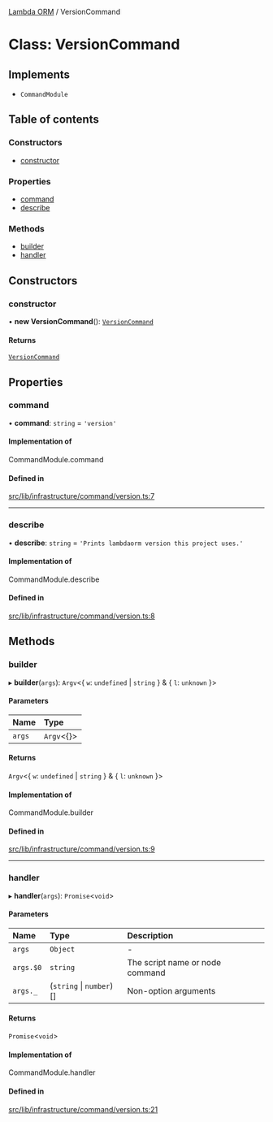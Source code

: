 [Lambda ORM](../README.md) / VersionCommand

# Class: VersionCommand

## Implements

- `CommandModule`

## Table of contents

### Constructors

- [constructor](VersionCommand.md#constructor)

### Properties

- [command](VersionCommand.md#command)
- [describe](VersionCommand.md#describe)

### Methods

- [builder](VersionCommand.md#builder)
- [handler](VersionCommand.md#handler)

## Constructors

### constructor

• **new VersionCommand**(): [`VersionCommand`](VersionCommand.md)

#### Returns

[`VersionCommand`](VersionCommand.md)

## Properties

### command

• **command**: `string` = `'version'`

#### Implementation of

CommandModule.command

#### Defined in

[src/lib/infrastructure/command/version.ts:7](https://github.com/lambda-orm/lambdaorm-cli/blob/22e01eb56df1185ee0c19ee197e9e34eddd33507/src/lib/infrastructure/command/version.ts#L7)

___

### describe

• **describe**: `string` = `'Prints lambdaorm version this project uses.'`

#### Implementation of

CommandModule.describe

#### Defined in

[src/lib/infrastructure/command/version.ts:8](https://github.com/lambda-orm/lambdaorm-cli/blob/22e01eb56df1185ee0c19ee197e9e34eddd33507/src/lib/infrastructure/command/version.ts#L8)

## Methods

### builder

▸ **builder**(`args`): `Argv`\<\{ `w`: `undefined` \| `string`  } & \{ `l`: `unknown`  }\>

#### Parameters

| Name | Type |
| :------ | :------ |
| `args` | `Argv`\<{}\> |

#### Returns

`Argv`\<\{ `w`: `undefined` \| `string`  } & \{ `l`: `unknown`  }\>

#### Implementation of

CommandModule.builder

#### Defined in

[src/lib/infrastructure/command/version.ts:9](https://github.com/lambda-orm/lambdaorm-cli/blob/22e01eb56df1185ee0c19ee197e9e34eddd33507/src/lib/infrastructure/command/version.ts#L9)

___

### handler

▸ **handler**(`args`): `Promise`\<`void`\>

#### Parameters

| Name | Type | Description |
| :------ | :------ | :------ |
| `args` | `Object` | - |
| `args.$0` | `string` | The script name or node command |
| `args._` | (`string` \| `number`)[] | Non-option arguments |

#### Returns

`Promise`\<`void`\>

#### Implementation of

CommandModule.handler

#### Defined in

[src/lib/infrastructure/command/version.ts:21](https://github.com/lambda-orm/lambdaorm-cli/blob/22e01eb56df1185ee0c19ee197e9e34eddd33507/src/lib/infrastructure/command/version.ts#L21)
